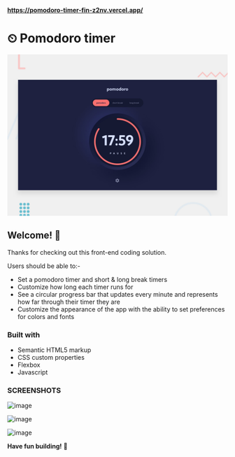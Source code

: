 **https://pomodoro-timer-fin-z2nv.vercel.app/**

# ⏲ Pomodoro timer

![Design preview for the Pomodoro timer coding challenge](./preview.jpg)

## Welcome! 👋

Thanks for checking out this front-end coding solution.


  Users should be able to:-

- Set a pomodoro timer and short & long break timers
- Customize how long each timer runs for
- See a circular progress bar that updates every minute and represents how far through their timer they are
- Customize the appearance of the app with the ability to set preferences for colors and fonts

### Built with

- Semantic HTML5 markup
- CSS custom properties
- Flexbox
- Javascript
### SCREENSHOTS


![image](https://github.com/Archanam1306/pomodoro-timer-fin/assets/142501580/dc4ccc6b-2239-4eff-b45a-b687140579da)

![image](https://github.com/Archanam1306/pomodoro-timer-fin/assets/142501580/c499d1b5-afb7-46f5-8de6-837ebbf15f63)

![image](https://github.com/Archanam1306/pomodoro-timer-fin/assets/142501580/530e9a02-f65d-4cc5-bce6-d40df7f84b31)



**Have fun building!** 🚀
